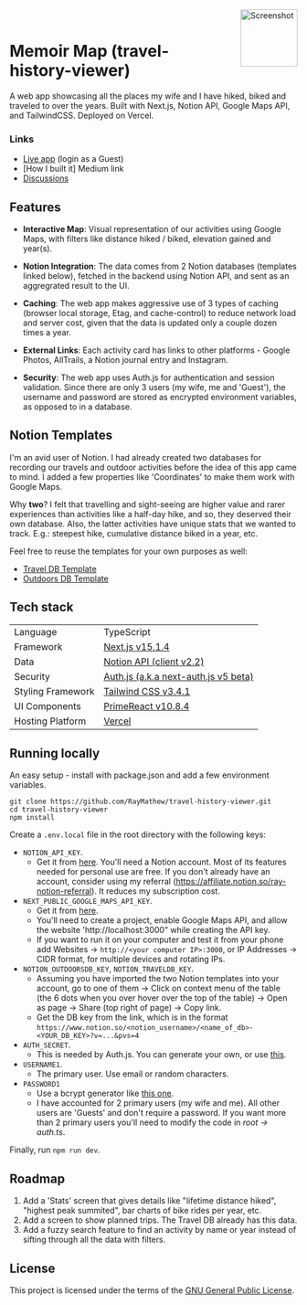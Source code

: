 <img width="100" alt="Screenshot" src="https://cdn.jsdelivr.net/gh/RayMathew/travel-history-viewer@main/imagehosting/200x200.png" align="right" style="margin-left:20px">

<br>

# Memoir Map (travel-history-viewer)

A web app showcasing all the places my wife and I have hiked, biked and traveled to over the years. Built with Next.js, Notion API, Google Maps API, and TailwindCSS. Deployed on Vercel.

### Links

- [Live app](https://travel-history-viewer.vercel.app) (login as a Guest)
- [How I built it] Medium link
- [Discussions](https://github.com/RayMathew/travel-history-viewer/discussions)

## Features

- **Interactive Map**: Visual representation of our activities using Google Maps, with filters like distance hiked / biked,  elevation gained and year(s).
- **Notion Integration**: The data comes from 2 Notion databases (templates linked below), fetched in the backend using Notion API, and sent as an aggregrated result to the UI.
- **Caching**: The web app makes aggressive use of 3 types of caching (browser local storage, Etag, and cache-control) to reduce network load and server cost, given that the data is updated only a couple dozen times a year.
- **External Links**: Each activity card has links to other platforms - Google Photos, AllTrails, a Notion journal entry and Instagram.

- **Security**: The web app uses Auth.js for authentication and session validation. Since there are only 3 users (my wife, me and 'Guest'), the username and password are stored as encrypted environment variables, as opposed to in a database.

## Notion Templates

I'm an avid user of Notion. I had already created two databases for recording our travels and outdoor activities before the idea of this app came to  mind. I added a few properties like 'Coordinates' to make them work with Google Maps.

Why **two**? I felt that travelling and sight-seeing are higher value and rarer experiences than activities like a half-day hike, and so, they deserved their own database. Also, the latter activities have unique stats that we wanted to track. E.g.: steepest hike, cumulative distance biked in a year, etc.

Feel free to reuse the templates for your own purposes as well:
- [Travel DB Template](https://raymathew.notion.site/Travel-Database-Template-17b8f10128468039b99cec9ada58cdd9?pvs=4)
- [Outdoors DB Template](https://raymathew.notion.site/Outdoors-Template-17b8f101284680fa8a9cc4d8d5be5707?pvs=4)

## Tech stack

|                     |               |
|---------------------|---------------|
| Language            | TypeScript    |
| Framework           | [Next.js v15.1.4](https://nextjs.org/docs) |
| Data                | [Notion API (client v2.2)](https://developers.notion.com)    |
|Security|[Auth.js (a.k.a next-auth.js v5 beta)](https://authjs.dev/)|
| Styling Framework   | [Tailwind CSS v3.4.1](https://tailwindcss.com/)  |
| UI Components   | [PrimeReact v10.8.4](https://primereact.org/)  |
| Hosting Platform    | [Vercel](https://vercel.com/)        |

## Running locally

An easy setup - install with package.json and add a few environment variables.

    git clone https://github.com/RayMathew/travel-history-viewer.git
    cd travel-history-viewer
    npm install 

Create a `.env.local` file in the root directory with the following keys:

- `NOTION_API_KEY`.
  - Get it from [here](https://www.notion.so/profile/integrations). You'll need a Notion account. Most of its features needed for personal use are free. If you don't already have an account, consider using my referral (https://affiliate.notion.so/ray-notion-referral). It reduces my subscription cost.
- `NEXT_PUBLIC_GOOGLE_MAPS_API_KEY`.
  - Get it from [here](https://cloud.google.com/). 
  - You'll need to create a project, enable Google Maps API, and allow the website 'http://localhost:3000" while creating the API key.
  - If you want to run it on your computer and test it from your phone add Websites -> `http://<your computer IP>:3000`, or IP Addresses -> CIDR format, for multiple devices and rotating IPs.
- `NOTION_OUTDOORSDB_KEY`, `NOTION_TRAVELDB_KEY`.
  - Assuming you have imported the two Notion templates into your account, go to one of them -> Click on context menu of the table (the 6 dots when you over hover over the top of the table) -> Open as page -> Share (top right of page) -> Copy link.
  - Get the DB key from the link, which is in the format `https://www.notion.so/<notion_username>/<name_of_db>-<YOUR_DB_KEY>?v=...&pvs=4`
- `AUTH_SECRET`.
  - This is needed by Auth.js. You can generate your own, or use [this](https://generate-secret.vercel.app/32).
- `USERNAME1`.
  - The primary user. Use email or random characters.
- `PASSWORD1`
  - Use a bcrypt generator like [this one](https://bcrypt-generator.com/).
  - I have accounted for 2 primary users (my wife and me). All other users are 'Guests' and don't require a password. If you want more than 2 primary users you'll need to modify the code in _root -> auth.ts_.

Finally, run `npm run dev`.

## Roadmap

1. Add a 'Stats' screen that gives details like "lifetime distance hiked", "highest peak summited", bar charts of bike rides per year, etc.
2. Add a screen to show planned trips. The Travel DB already has this data.
3. Add a fuzzy search feature to find an activity by name or year instead of sifting through all the data with filters.

## License

This project is licensed under the terms of the [GNU General Public License](https://www.gnu.org/licenses/gpl-3.0.en.html).
